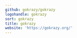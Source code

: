 ```yaml
---
github: gokrazy/gokrazy
logohandle: gokrazy
sort: gokrazy
title: gokrazy
website: 'https://gokrazy.org/'
---
```

